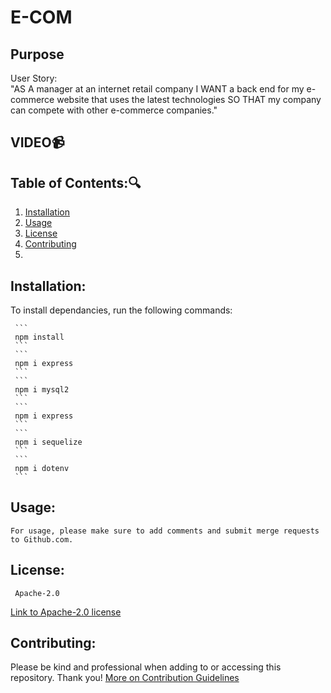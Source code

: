 # E-COM

## Purpose
User Story: <br>
"AS A manager at an internet retail company
I WANT a back end for my e-commerce website that uses the latest technologies
SO THAT my company can compete with other e-commerce companies."

## VIDEO:video_camera:
  ## Table of Contents::mag:
   1. [ Installation ](#installation)
   2. [ Usage ](#usage)
   3. [ License ](#license)
   4. [ Contributing ](#contributing)
   5. 
   ## Installation:

   To install dependancies, run the following commands:

     ```
     npm install
     ```
     ```
     npm i express
     ```
     ```
     npm i mysql2
     ```
     ```
     npm i express
     ```
     ```
     npm i sequelize
     ```
     ```
     npm i dotenv
     ```


## Usage:

    For usage, please make sure to add comments and submit merge requests to Github.com.

## License: 

     Apache-2.0 

   [Link to Apache-2.0 license](https://opensource.org/licenses/Apache-2.0)


  
## Contributing:
   Please be kind and professional when adding to or accessing this repository. Thank you!
  [More on Contribution Guidelines](https://github.com/verokoles/readme-generator/blob/f57cf6a98bf276960885496059df4b039247c985/contributing.md)
